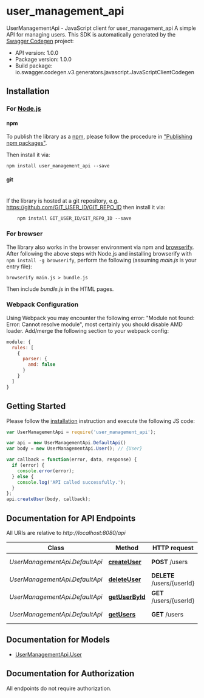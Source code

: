 # user_management_api

UserManagementApi - JavaScript client for user_management_api
A simple API for managing users.
This SDK is automatically generated by the [Swagger Codegen](https://github.com/swagger-api/swagger-codegen) project:

- API version: 1.0.0
- Package version: 1.0.0
- Build package: io.swagger.codegen.v3.generators.javascript.JavaScriptClientCodegen

## Installation

### For [Node.js](https://nodejs.org/)

#### npm

To publish the library as a [npm](https://www.npmjs.com/),
please follow the procedure in ["Publishing npm packages"](https://docs.npmjs.com/getting-started/publishing-npm-packages).

Then install it via:

```shell
npm install user_management_api --save
```

#### git
#
If the library is hosted at a git repository, e.g.
https://github.com/GIT_USER_ID/GIT_REPO_ID
then install it via:

```shell
    npm install GIT_USER_ID/GIT_REPO_ID --save
```

### For browser

The library also works in the browser environment via npm and [browserify](http://browserify.org/). After following
the above steps with Node.js and installing browserify with `npm install -g browserify`,
perform the following (assuming *main.js* is your entry file):

```shell
browserify main.js > bundle.js
```

Then include *bundle.js* in the HTML pages.

### Webpack Configuration

Using Webpack you may encounter the following error: "Module not found: Error:
Cannot resolve module", most certainly you should disable AMD loader. Add/merge
the following section to your webpack config:

```javascript
module: {
  rules: [
    {
      parser: {
        amd: false
      }
    }
  ]
}
```

## Getting Started

Please follow the [installation](#installation) instruction and execute the following JS code:

```javascript
var UserManagementApi = require('user_management_api');

var api = new UserManagementApi.DefaultApi()
var body = new UserManagementApi.User(); // {User} 

var callback = function(error, data, response) {
  if (error) {
    console.error(error);
  } else {
    console.log('API called successfully.');
  }
};
api.createUser(body, callback);
```

## Documentation for API Endpoints

All URIs are relative to *http://localhost:8080/api*

Class | Method | HTTP request | Description
------------ | ------------- | ------------- | -------------
*UserManagementApi.DefaultApi* | [**createUser**](docs/DefaultApi.md#createUser) | **POST** /users | Create a new user
*UserManagementApi.DefaultApi* | [**deleteUser**](docs/DefaultApi.md#deleteUser) | **DELETE** /users/{userId} | Delete a user by ID
*UserManagementApi.DefaultApi* | [**getUserById**](docs/DefaultApi.md#getUserById) | **GET** /users/{userId} | Get a user by ID
*UserManagementApi.DefaultApi* | [**getUsers**](docs/DefaultApi.md#getUsers) | **GET** /users | Get all users

## Documentation for Models

 - [UserManagementApi.User](docs/User.md)

## Documentation for Authorization

 All endpoints do not require authorization.

